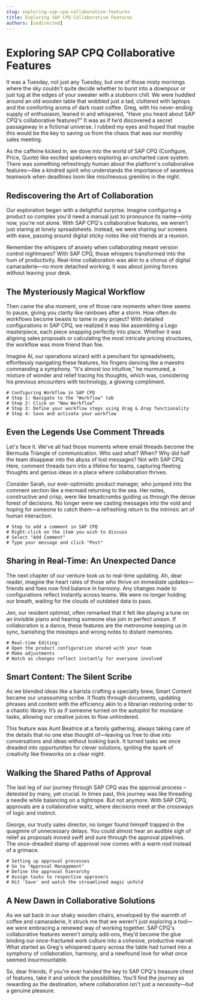 ```yaml
---
slug: exploring-sap-cpq-collaborative-features
title: Exploring SAP CPQ Collaborative Features
authors: [undirected]
---
```



# Exploring SAP CPQ Collaborative Features

It was a Tuesday, not just any Tuesday, but one of those misty mornings where the sky couldn't quite decide whether to burst into a downpour or just tug at the edges of your sweater with a stubborn chill. We were huddled around an old wooden table that wobbled just a tad, cluttered with laptops and the comforting aroma of dark roast coffee. Greg, with his never-ending supply of enthusiasm, leaned in and whispered, "Have you heard about SAP CPQ's collaborative features?" It was as if he’d discovered a secret passageway in a fictional universe. I rubbed my eyes and hoped that maybe this would be the key to saving us from the chaos that was our monthly sales meeting.

As the caffeine kicked in, we dove into the world of SAP CPQ (Configure, Price, Quote) like excited spelunkers exploring an uncharted cave system. There was something refreshingly human about the platform's collaborative features—like a kindred spirit who understands the importance of seamless teamwork when deadlines loom like mischievous gremlins in the night.

## Rediscovering the Art of Collaboration

Our exploration began with a delightful surprise. Imagine configuring a product so complex you'd need a manual just to pronounce its name—only now, you're not alone. With SAP CPQ's collaborative features, we weren't just staring at lonely spreadsheets. Instead, we were sharing our screens with ease, passing around digital sticky notes like old friends at a reunion.

Remember the whispers of anxiety when collaborating meant version control nightmares? With SAP CPQ, those whispers transformed into the hum of productivity. Real-time collaboration was akin to a chorus of digital camaraderie—no more detached working; it was about joining forces without leaving your desk.

## The Mysteriously Magical Workflow

Then came the aha moment, one of those rare moments when time seems to pause, giving you clarity like rainbows after a storm. How often do workflows become beasts to tame in any project? With detailed configurations in SAP CPQ, we realized it was like assembling a Lego masterpiece, each piece snapping perfectly into place. Whether it was aligning sales proposals or calculating the most intricate pricing structures, the workflow was more friend than foe.

Imagine Al, our operations wizard with a penchant for spreadsheets, effortlessly navigating these features, his fingers dancing like a maestro commanding a symphony. "It's almost too intuitive," he murmured, a mixture of wonder and relief tracing his thoughts, which was, considering his previous encounters with technology, a glowing compliment.

```shell
# Configuring Workflow in SAP CPQ
# Step 1: Navigate to the "Workflow" tab
# Step 2: Click on "New Workflow”
# Step 3: Define your workflow steps using drag & drop functionality
# Step 4: Save and activate your workflow
```

## Even the Legends Use Comment Threads

Let's face it. We've all had those moments where email threads become the Bermuda Triangle of communication. Who said what? When? Why did half the team disappear into the abyss of lost messages? Not with SAP CPQ. Here, comment threads turn into a lifeline for teams, capturing fleeting thoughts and genius ideas in a place where collaboration thrives.

Consider Sarah, our ever-optimistic product manager, who jumped into the comment section like a mermaid returning to the sea. Her notes, constructive and crisp, were like breadcrumbs guiding us through the dense forest of decisions. No longer were we casting messages into the void and hoping for someone to catch them—a refreshing return to the intrinsic art of human interaction.

```shell
# Step to add a comment in SAP CPQ
# Right-click on the item you wish to discuss
# Select "Add Comment"
# Type your message and click "Post"
```

## Sharing in Real-Time: An Unexpected Dance

The next chapter of our venture took us to real-time updating. Ah, dear reader, imagine the heart rates of those who thrive on immediate updates—friends and foes now find balance in harmony. Any changes made to configurations reflect instantly across teams. We were no longer holding our breath, waiting for the clouds of outdated data to pass.

Jen, our resident optimist, often remarked that it felt like playing a tune on an invisible piano and hearing someone else join in perfect unison. If collaboration is a dance, these features are the metronome keeping us in sync, banishing the missteps and wrong notes to distant memories. 

```shell
# Real-time Editing:
# Open the product configuration shared with your team
# Make adjustments
# Watch as changes reflect instantly for everyone involved
```

## Smart Content: The Silent Scribe

As we blended ideas like a barista crafting a specialty brew, Smart Content became our unassuming scribe. It floats through documents, updating phrases and content with the efficiency akin to a librarian restoring order to a chaotic library. It’s as if someone turned on the autopilot for mundane tasks, allowing our creative juices to flow unhindered.

This feature was Aunt Beatrice at a family gathering, always taking care of the details that no one else thought of—leaving us free to dive into conversations and ideas without looking back. It turned tasks we once dreaded into opportunities for clever solutions, igniting the spark of creativity like fireworks on a clear night. 

## Walking the Shared Paths of Approval

The last leg of our journey through SAP CPQ was the approval process – detested by many, yet crucial. In times past, this journey was like threading a needle while balancing on a tightrope. But not anymore. With SAP CPQ, approvals are a collaborative waltz, where decisions meet at the crossways of logic and instinct.

George, our trusty sales director, no longer found himself trapped in the quagmire of unnecessary delays. You could almost hear an audible sigh of relief as proposals moved swift and sure through the approval pipelines. The once-dreaded stamp of approval now comes with a warm nod instead of a grimace.

```shell
# Setting up approval processes
# Go to "Approval Management"
# Define the approval hierarchy
# Assign tasks to respective approvers
# Hit 'Save' and watch the streamlined magic unfold
```

## A New Dawn in Collaborative Solutions

As we sat back in our shaky wooden chairs, enveloped by the warmth of coffee and camaraderie, it struck me that we weren't just exploring a tool—we were embracing a renewed way of working together. SAP CPQ's collaborative features weren't simply add-ons, they’d become the glue binding our once-fractured work culture into a cohesive, productive marvel. What started as Greg's whispered query across the table had turned into a symphony of collaboration, harmony, and a newfound love for what once seemed insurmountable.

So, dear friends, if you're ever handed the key to SAP CPQ's treasure chest of features, take it and unlock the possibilities. You'll find the journey as rewarding as the destination, where collaboration isn't just a necessity—but a genuine pleasure.